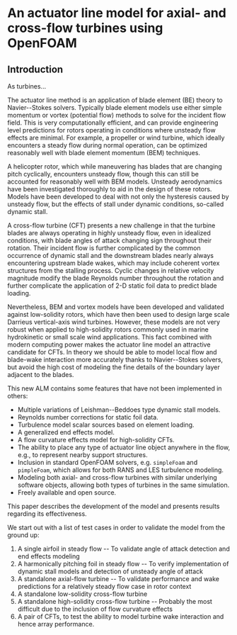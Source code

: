 # An actuator line model for axial- and cross-flow turbines using OpenFOAM

## Introduction

As turbines...

The actuator line method is an application of blade element (BE) theory to
Navier--Stokes solvers. Typically blade element models use either simple
momentum or vortex (potential flow) methods to solve for the incident flow
field. This is very computationally efficient, and can provide engineering level
predictions for rotors operating in conditions where unsteady flow effects are
minimal. For example, a propeller or wind turbine, which ideally encounters a
steady flow during normal operation, can be optimized reasonably well with blade
element momentum (BEM) techniques.

A helicopter rotor, which while maneuvering has blades that are changing pitch
cyclically, encounters unsteady flow, though this can still be accounted for
reasonably well with BEM models. Unsteady aerodynamics have been investigated
thoroughly to aid in the design of these rotors. Models have been developed to
deal with not only the hysteresis caused by unsteady flow, but the effects of
stall under dynamic conditions, so-called dynamic stall.

A cross-flow turbine (CFT) presents a new challenge in that the turbine blades
are always operating in highly unsteady flow, even in idealized conditions, with
blade angles of attack changing sign throughout their rotation. Their incident
flow is further complicated by the common occurrence of dynamic stall and the
downstream blades nearly always encountering upstream blade wakes, which may
include coherent vortex structures from the stalling process. Cyclic changes in
relative velocity magnitude modify the blade Reynolds number throughout the
rotation and further complicate the application of 2-D static foil data to
predict blade loading.

Nevertheless, BEM and vortex models have been developed and validated against
low-solidity rotors, which have then been used to design large scale Darrieus
vertical-axis wind turbines. However, these models are not very robust when
applied to high-solidity rotors commonly used in marine hydrokinetic or small
scale wind applications. This fact combined with modern computing power makes
the actuator line model an attractive candidate for CFTs. In theory we should be
able to model local flow and blade-wake interaction more accurately thanks to
Navier--Stokes solvers, but avoid the high cost of modeling the fine details of
the boundary layer adjacent to the blades.

This new ALM contains some features that have not been implemented in others:

* Multiple variations of Leishman--Beddoes type dynamic stall models.
* Reynolds number corrections for static foil data.
* Turbulence model scalar sources based on element loading.
* A generalized end effects model.
* A flow curvature effects model for high-solidity CFTs.
* The ability to place any type of actuator line object anywhere in the flow, e.g., to represent nearby support structures.
* Inclusion in standard OpenFOAM solvers, e.g. `simpleFoam` and `pimpleFoam`, which allows for both RANS and LES turbulence modeling.
* Modeling both axial- and cross-flow turbines with similar underlying software objects, allowing both types of turbines in the same simulation.
* Freely available and open source.

This paper describes the development of the model and presents results regarding
its effectiveness.

We start out with a list of test cases in order to validate the model from the
ground up:

1. A single airfoil in steady flow -- To validate angle of attack detection and end effects modeling
2. A harmonically pitching foil in steady flow -- To verify implementation of dynamic stall models and detection of unsteady angle of attack
3. A standalone axial-flow turbine -- To validate performance and wake predictions for a relatively steady flow case in rotor context
4. A standalone low-solidity cross-flow turbine
5. A standalone high-solidity cross-flow turbine -- Probably the most difficult due to the inclusion of flow curvature effects
6. A pair of CFTs, to test the ability to model turbine wake interaction and hence array performance.
